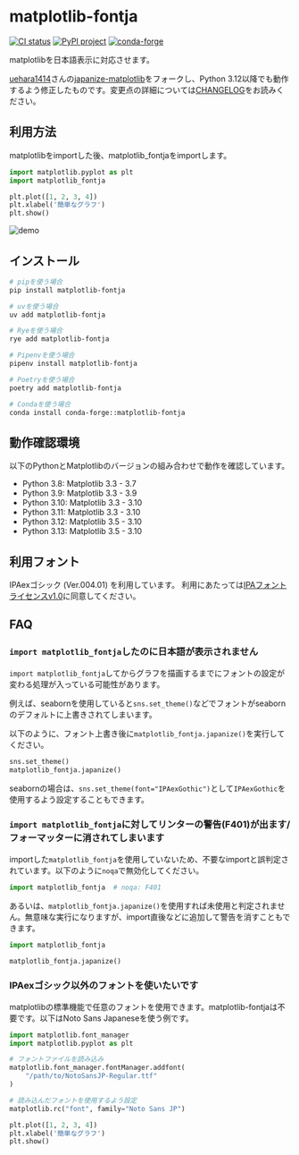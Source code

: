# matplotlib-fontja

[![CI status](https://github.com/ciffelia/matplotlib-fontja/actions/workflows/ci.yaml/badge.svg)](https://github.com/ciffelia/matplotlib-fontja/actions/workflows/ci.yaml)
[![PyPI project](https://badge.fury.io/py/matplotlib-fontja.svg)](https://pypi.org/project/matplotlib-fontja/)
[![conda-forge](https://img.shields.io/conda/vn/conda-forge/matplotlib-fontja.svg)](https://anaconda.org/conda-forge/matplotlib-fontja)

matplotlibを日本語表示に対応させます。

[uehara1414](https://github.com/uehara1414)さんの[japanize-matplotlib](https://github.com/uehara1414/japanize-matplotlib)をフォークし、Python 3.12以降でも動作するよう修正したものです。変更点の詳細については[CHANGELOG](https://github.com/ciffelia/matplotlib-fontja/blob/master/CHANGELOG.md)をお読みください。

## 利用方法

matplotlibをimportした後、matplotlib_fontjaをimportします。

```python
import matplotlib.pyplot as plt
import matplotlib_fontja

plt.plot([1, 2, 3, 4])
plt.xlabel('簡単なグラフ')
plt.show()
```

![demo](https://raw.githubusercontent.com/ciffelia/matplotlib-fontja/master/demo.png)

## インストール

```sh
# pipを使う場合
pip install matplotlib-fontja

# uvを使う場合
uv add matplotlib-fontja

# Ryeを使う場合
rye add matplotlib-fontja

# Pipenvを使う場合
pipenv install matplotlib-fontja

# Poetryを使う場合
poetry add matplotlib-fontja

# Condaを使う場合
conda install conda-forge::matplotlib-fontja
```

## 動作確認環境

以下のPythonとMatplotlibのバージョンの組み合わせで動作を確認しています。

- Python 3.8: Matplotlib 3.3 - 3.7
- Python 3.9: Matplotlib 3.3 - 3.9
- Python 3.10: Matplotlib 3.3 - 3.10
- Python 3.11: Matplotlib 3.3 - 3.10
- Python 3.12: Matplotlib 3.5 - 3.10
- Python 3.13: Matplotlib 3.5 - 3.10

## 利用フォント

IPAexゴシック (Ver.004.01) を利用しています。
利用にあたっては[IPAフォントライセンスv1.0](https://github.com/ciffelia/matplotlib-fontja/blob/master/src/matplotlib_fontja/fonts/IPA_Font_License_Agreement_v1.0.txt)に同意してください。

## FAQ

### `import matplotlib_fontja`したのに日本語が表示されません

`import matplotlib_fontja`してからグラフを描画するまでにフォントの設定が変わる処理が入っている可能性があります。

例えば、seabornを使用していると`sns.set_theme()`などでフォントがseabornのデフォルトに上書きされてしまいます。

以下のように、フォント上書き後に`matplotlib_fontja.japanize()`を実行してください。

```python
sns.set_theme()
matplotlib_fontja.japanize()
```

seabornの場合は、`sns.set_theme(font="IPAexGothic")`として`IPAexGothic`を使用するよう設定することもできます。

### `import matplotlib_fontja`に対してリンターの警告(F401)が出ます/フォーマッターに消されてしまいます

importした`matplotlib_fontja`を使用していないため、不要なimportと誤判定されています。以下のように`noqa`で無効化してください。

```python
import matplotlib_fontja  # noqa: F401
```

あるいは、`matplotlib_fontja.japanize()`を使用すれば未使用と判定されません。無意味な実行になりますが、import直後などに追加して警告を消すこともできます。

```python
import matplotlib_fontja

matplotlib_fontja.japanize()
```

### IPAexゴシック以外のフォントを使いたいです

matplotlibの標準機能で任意のフォントを使用できます。matplotlib-fontjaは不要です。以下はNoto Sans Japaneseを使う例です。

```python
import matplotlib.font_manager
import matplotlib.pyplot as plt

# フォントファイルを読み込み
matplotlib.font_manager.fontManager.addfont(
    "/path/to/NotoSansJP-Regular.ttf"
)

# 読み込んだフォントを使用するよう設定
matplotlib.rc("font", family="Noto Sans JP")

plt.plot([1, 2, 3, 4])
plt.xlabel('簡単なグラフ')
plt.show()
```
